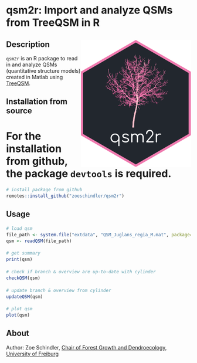 # qsm2r: Import and analyze QSMs from TreeQSM in R 

## Description <img src="https://github.com/zoeschindler/qsm2r/blob/main/inst/figures/logo.png" align="right" width = 300/>

`qsm2r` is an R package to read in and analyze QSMs (quantitative structure models) created in Matlab using <a href = "https://github.com/InverseTampere/TreeQSM">TreeQSM</a>.

## Installation from source

# For the installation from github, the package `devtools` is required.

```R
# install package from github
remotes::install_github("zoeschindler/qsm2r")
```

## Usage

```R
# load qsm
file_path <- system.file("extdata", "QSM_Juglans_regia_M.mat", package="qsm2r")
qsm <- readQSM(file_path)

# get summary
print(qsm)

# check if branch & overview are up-to-date with cylinder
checkQSM(qsm)

# update branch & overview from cylinder
updateQSM(qsm)

# plot qsm
plot(qsm)
```

## About

Author: Zoe Schindler, <a href = "https://www.iww.uni-freiburg.de/">Chair of Forest Growth and Dendroecology</a>, <a href = "https://uni-freiburg.de/">University of Freiburg</a>
